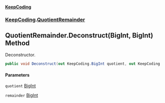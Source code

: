 #### [KeepCoding](index.md 'index')
### [KeepCoding](KeepCoding.md 'KeepCoding').[QuotientRemainder](QuotientRemainder.md 'KeepCoding.QuotientRemainder')
## QuotientRemainder.Deconstruct(BigInt, BigInt) Method
Deconstructor.  
```csharp
public void Deconstruct(out KeepCoding.BigInt quotient, out KeepCoding.BigInt remainder);
```
#### Parameters
<a name='KeepCoding.QuotientRemainder.Deconstruct(KeepCoding.BigInt.KeepCoding.BigInt).quotient'></a>
`quotient` [BigInt](BigInt.md 'KeepCoding.BigInt')  
  
<a name='KeepCoding.QuotientRemainder.Deconstruct(KeepCoding.BigInt.KeepCoding.BigInt).remainder'></a>
`remainder` [BigInt](BigInt.md 'KeepCoding.BigInt')  
  

